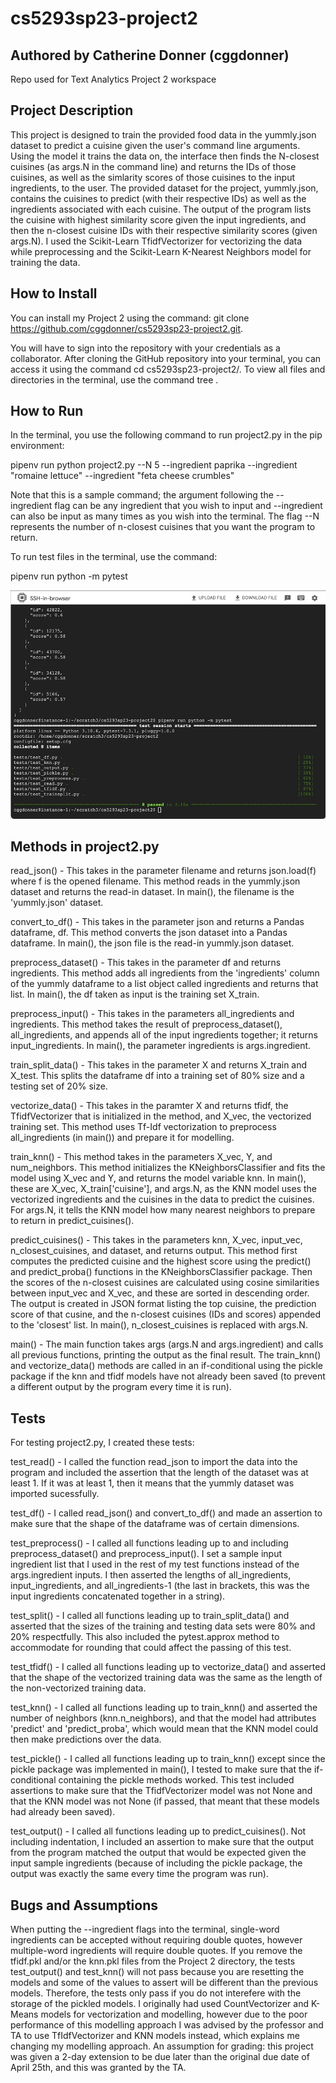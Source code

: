 # cs5293sp23-project2
## Authored by Catherine Donner (cggdonner)
Repo used for Text Analytics Project 2 workspace

## Project Description
This project is designed to train the provided food data in the yummly.json dataset to predict a cuisine given the user's command line arguments. 
Using the model it trains the data on, the interface then finds the N-closest cuisines (as args.N in the command line) and returns the IDs of those cuisines, as well as the simlarity scores of those cuisines to the input ingredients, to the user.
The provided dataset for the project, yummly.json, contains the cuisines to predict (with their respective IDs) as well as the ingredients associated with each cuisine. 
The output of the program lists the cuisine with highest similarity score given the input ingredients, and then the n-closest cuisine IDs with their respective similarity scores (given args.N).
I used the Scikit-Learn TfidfVectorizer for vectorizing the data while preprocessing and the Scikit-Learn K-Nearest Neighbors model for training the data.

## How to Install
You can install my Project 2 using the command: git clone https://github.com/cggdonner/cs5293sp23-project2.git.

You will have to sign into the repository with your credentials as a collaborator. 
After cloning the GitHub repository into your terminal, you can access it using the command cd cs5293sp23-project2/. 
To view all files and directories in the terminal, use the command tree .

## How to Run
In the terminal, you use the following command to run project2.py in the pip environment:

pipenv run python project2.py --N 5 --ingredient paprika --ingredient "romaine lettuce" --ingredient "feta cheese crumbles"

Note that this is a sample command; the argument following the --ingredient flag can be any ingredient that you wish to input and --ingredient can also be input as many times as you wish into the terminal. 
The flag --N represents the number of n-closest cuisines that you want the program to return.

To run test files in the terminal, use the command:

pipenv run python -m pytest

![demo.gif](docs/demo.gif)

## Methods in project2.py
read_json() - This takes in the parameter filename and returns json.load(f) where f is the opened filename. This method reads in the yummly.json dataset and returns the read-in dataset. 
In main(), the filename is the 'yummly.json' dataset.

convert_to_df() - This takes in the parameter json and returns a Pandas dataframe, df.
This method converts the json dataset into a Pandas dataframe. 
In main(), the json file is the read-in yummly.json dataset.

preprocess_dataset() - This takes in the parameter df and returns ingredients. 
This method adds all ingredients from the 'ingredients' column of the yummly dataframe to a list object called ingredients and returns that list.
In main(), the df taken as input is the training set X_train.

preprocess_input() - This takes in the parameters all_ingredients and ingredients. 
This method takes the result of preprocess_dataset(), all_ingredients, and appends all of the input ingredients together; it returns input_ingredients. 
In main(), the parameter ingredients is args.ingredient.

train_split_data() - This takes in the parameter X and returns X_train and X_test. 
This splits the dataframe df into a training set of 80% size and a testing set of 20% size.

vectorize_data() - This takes in the paramter X and returns tfidf, the TfidfVectorizer that is initialized in the method, and X_vec, the vectorized training set. 
This method uses Tf-Idf vectorization to preprocess all_ingredients (in main()) and prepare it for modelling.

train_knn() - This method takes in the parameters X_vec, Y, and num_neighbors.
This method initializes the KNeighborsClassifier and fits the model using X_vec and Y, and returns the model variable knn.
In main(), these are X_vec, X_train['cuisine'], and args.N, as the KNN model uses the vectorized ingredients and the cuisines in the data to predict the cuisines.
For args.N, it tells the KNN model how many nearest neighbors to prepare to return in predict_cuisines().

predict_cuisines() - This takes in the parameters knn, X_vec, input_vec, n_closest_cuisines, and dataset, and returns output. 
This method first computes the predicted cuisine and the highest score using the predict() and predict_proba() functions in the KNeighborsClassifier package. 
Then the scores of the n-closest cuisines are calculated using cosine similarities between input_vec and X_vec, and these are sorted in descending order.
The output is created in JSON format listing the top cuisine, the prediction score of that cusine, and the n-closest cuisines (IDs and scores) appended to the 'closest' list.
In main(), n_closest_cuisines is replaced with args.N.

main() - The main function takes args (args.N and args.ingredient) and calls all previous functions, printing the output as the final result.
The train_knn() and vectorize_data() methods are called in an if-conditional using the pickle package if the knn and tfidf models have not already been saved (to prevent a different output by the program every time it is run). 

## Tests
For testing project2.py, I created these tests:

test_read() - I called the function read_json to import the data into the program and included the assertion that the length of the dataset was at least 1. If it was at least 1, then it means that the yummly dataset was imported sucessfully.

test_df() - I called read_json() and convert_to_df() and made an assertion to make sure that the shape of the dataframe was of certain dimensions.

test_preprocess() - I called all functions leading up to and including preprocess_dataset() and preprocess_input(). 
I set a sample input ingredient list that I used in the rest of my test functions instead of the args.ingredient inputs. 
I then asserted the lengths of all_ingredients, input_ingredients, and all_ingredients-1 (the last in brackets, this was the input ingredients concatenated together in a string).

test_split() - I called all functions leading up to train_split_data() and asserted that the sizes of the training and testing data sets were 80% and 20% respectfully. 
This also included the pytest.approx method to accommodate for rounding that could affect the passing of this test.

test_tfidf() - I called all functions leading up to vectorize_data() and asserted that the shape of the vectorized training data was the same as the length of the non-vectorized training data.

test_knn() - I called all functions leading up to train_knn() and asserted the number of neighbors (knn.n_neighbors), and that the model had attributes 'predict' and 'predict_proba', which would mean that the KNN model could then make predictions over the data.

test_pickle() - I called all functions leading up to train_knn() except since the pickle package was implemented in main(), I tested to make sure that the if-conditional containing the pickle methods worked. 
This test included assertions to make sure that the TfidfVectorizer model was not None and that the KNN model was not None (if passed, that meant that these models had already been saved).

test_output() - I called all functions leading up to predict_cuisines(). 
Not including indentation, I included an assertion to make sure that the output from the program matched the output that would be expected given the input sample ingredients (because of including the pickle package, the output was exactly the same every time the program was run).

## Bugs and Assumptions
When putting the --ingredient flags into the terminal, single-word ingredients can be accepted without requiring double quotes, however multiple-word ingredients will require double quotes.
If you remove the tfidf.pkl and/or the knn.pkl files from the Project 2 directory, the tests test_output() and test_knn() will not pass because you are resetting the models and some of the values to assert will be different than the previous models.
Therefore, the tests only pass if you do not interefere with the storage of the pickled models.
I originally had used CountVectorizer and K-Means models for vectorization and modelling, however due to the poor performance of this modelling approach I was advised by the professor and TA to use TfIdfVectorizer and KNN models instead, which explains me changing my modelling approach.
An assumption for grading: this project was given a 2-day extension to be due later than the original due date of April 25th, and this was granted by the TA.


